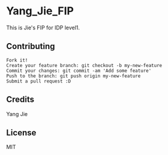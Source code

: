 # Yang_Jie_FIP

This is Jie's FIP for IDP level1.

## Contributing

    Fork it!
    Create your feature branch: git checkout -b my-new-feature
    Commit your changes: git commit -am 'Add some feature'
    Push to the branch: git push origin my-new-feature
    Submit a pull request :D

## Credits

Yang Jie

## License

MIT
